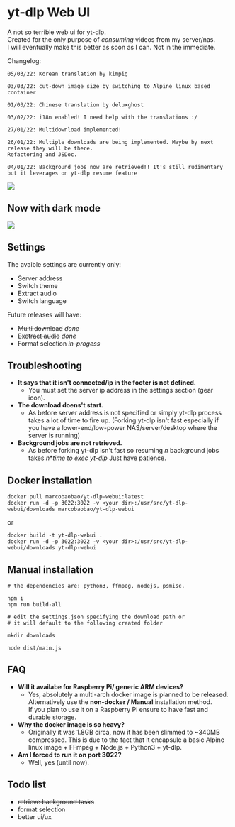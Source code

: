 # yt-dlp Web UI

A not so terrible web ui for yt-dlp.  
Created for the only purpose of *consuming* videos from my server/nas.  
I will eventually make this better as soon as I can. Not in the immediate.  

Changelog:
```
05/03/22: Korean translation by kimpig

03/03/22: cut-down image size by switching to Alpine linux based container

01/03/22: Chinese translation by deluxghost

03/02/22: i18n enabled! I need help with the translations :/

27/01/22: Multidownload implemented!

26/01/22: Multiple downloads are being implemented. Maybe by next release they will be there.
Refactoring and JSDoc.

04/01/22: Background jobs now are retrieved!! It's still rudimentary but it leverages on yt-dlp resume feature
```
<img src="https://i.ibb.co/tcq3mtq/Screenshot-20220204-122644.png">

## Now with dark mode

<img src="https://i.ibb.co/1qd2RMs/Screenshot-20220204-122713.png">

## Settings

The avaible settings are currently only:
-   Server address
-   Switch theme
-   Extract audio
-   Switch language

Future releases will have:
-   ~~Multi download~~ *done*
-   ~~Exctract audio~~ *done*
-   Format selection *in-progess*

## Troubleshooting
-   **It says that it isn't connected/ip in the footer is not defined.**
    - You must set the server ip address in the settings section (gear icon).
-   **The download  doens't start.**
    - As before server address is not specified or simply yt-dlp process takes a lot of time to fire up. (Forking yt-dlp isn't fast especially if you have a lower-end/low-power NAS/server/desktop where the server is running)
-   **Background jobs are not retrieved.**
    -   As before forking yt-dlp isn't fast so resuming _n_ background jobs takes _n_*_time to exec yt-dlp_ Just have patience.

## Docker installation
```
docker pull marcobaobao/yt-dlp-webui:latest
docker run -d -p 3022:3022 -v <your dir>:/usr/src/yt-dlp-webui/downloads marcobaobao/yt-dlp-webui
```
or  
```
docker build -t yt-dlp-webui .
docker run -d -p 3022:3022 -v <your dir>:/usr/src/yt-dlp-webui/downloads yt-dlp-webui
```

## Manual installation
```
# the dependencies are: python3, ffmpeg, nodejs, psmisc.

npm i
npm run build-all

# edit the settings.json specifying the download path or 
# it will default to the following created folder

mkdir downloads

node dist/main.js
```

## FAQ
-   **Will it availabe for Raspberry Pi/ generic ARM devices?**
    - Yes, absolutely a multi-arch docker image is planned to be released.  
      Alternatively use the **non-docker / Manual** installation method.  
      If you plan to use it on a Raspberry Pi ensure to have fast and durable storage.
-   **Why the docker image is so heavy?**
    - Originally it was 1.8GB circa, now it has been slimmed to ~340MB compressed. This is due to the fact that it encapsule a basic Alpine linux image + FFmpeg + Node.js + Python3 + yt-dlp.
-   **Am I forced to run it on port 3022?**
    -   Well, yes (until now).

## Todo list
- ~~retrieve background tasks~~
- format selection
- better ui/ux
